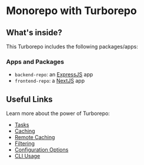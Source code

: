 # Monorepo with Turborepo

## What's inside?

This Turborepo includes the following packages/apps:

### Apps and Packages

- `backend-repo`: an [ExpressJS](https://expressjs.com/) app
- `frontend-repo`: a [NextJS](https://nextjs.org/) app

## Useful Links

Learn more about the power of Turborepo:

- [Tasks](https://turborepo.com/docs/crafting-your-repository/running-tasks)
- [Caching](https://turborepo.com/docs/crafting-your-repository/caching)
- [Remote Caching](https://turborepo.com/docs/core-concepts/remote-caching)
- [Filtering](https://turborepo.com/docs/crafting-your-repository/running-tasks#using-filters)
- [Configuration Options](https://turborepo.com/docs/reference/configuration)
- [CLI Usage](https://turborepo.com/docs/reference/command-line-reference)
